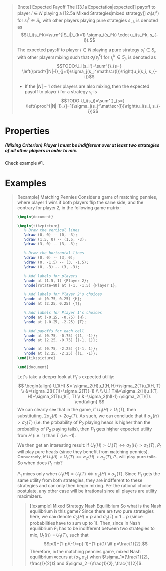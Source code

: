 >[!note] Expected Payoff
>The [[3.1a Expectation|expected]] payoff to player $i \in N$ playing a [[2.5a Mixed Strategies|mixed strategy]] $\sigma_i(s_i^k)$ for $s_i^k \in S_i$, with other players playing pure strategies $s_{-i}$, is denoted as
>$$U_i(s_i^k)=\sum^{|S_i|}_{k=1} \sigma_i(s_i^k) \cdot u_i(s_i^k, s_{-i}).$$
>
>The expected payoff to player $i \in N$ playing a pure strategy $s_i' \in S_i$, with other players mixing such that $\sigma_j(s_j^k)$ for $s_j^k \in S_j$, is denoted as
>$$TODO:U_i(s_i')=\sum^{}_{s=} \left(\prod^{|N|-1}_{j=1}\sigma_j(s_j^\mathscr{l})\right)u_i(s_i, s_{-i})$$
>
>- If the $|N|-1$ other players are also mixing, then the expected payoff to player $i$ for a strategy $s_i$ is
>$$TODO:U_i(s_i)=\sum^{}_{s=} \left(\prod^{|N|-1}_{j=1}\sigma_j(s_j^\mathscr{l})\right)u_i(s_i, s_{-i})$$

# Properties
##### *(Mixing Criterion)* Player $i$ must be *indifferent* over at least two strategies of all other players in order to mix.
Check example #1.

# Examples
>[!example] Matching Pennies
>Consider a game of matching pennies, where player 1 wins if both players flip the same side, and the contrary for player 2, in the following game matrix:
>```tikz
>\begin{document}
>
>\begin{tikzpicture}
>    % Draw the vertical lines
>    \draw (0, 0) -- (0, -3);
>    \draw (1.5, 0) -- (1.5, -3);
>    \draw (3, 0) -- (3, -3);
>
>    % Draw the horizontal lines
>    \draw (0, 0) -- (3, 0);
>    \draw (0, -1.5) -- (3, -1.5);
>    \draw (0, -3) -- (3, -3);
>
>    % Add labels for players
>    \node at (1.5, 1) {Player 2};
>    \node[rotate=90] at (-1, -1.5) {Player 1};
>
>    % Add labels for Player 2's choices
>    \node at (0.75, 0.25) {H};
>    \node at (2.25, 0.25) {T};
>
>    % Add labels for Player 1's choices
>    \node at (-0.25, -0.75) {H};
>    \node at (-0.25, -2.25) {T};
>
>    % Add payoffs for each cell
>    \node at (0.75, -0.75) {(1, -1)};
>    \node at (2.25, -0.75) {(-1, 1)};
>
>    \node at (0.75, -2.25) {(-1, 1)};
>    \node at (2.25, -2.25) {(1, -1)};
>\end{tikzpicture}
>
>\end{document}
>```
>Let's take a deeper look at $P_1$'s expected utility:
>$$
>\begin{align}
>U_1(H) &= \sigma_2(H)u_1(H, H)+\sigma_2(T)u_1(H, T) \\
>&=\sigma_2(H)(1)+\sigma_2(T)(-1) \\ \\
>U_1(T)&=\sigma_2(H)u_1(T, H)+\sigma_2(T)u_1(T, T) \\
>&=\sigma_2(h)(-1)+\sigma_2(T)(1).
\end{align}
>$$
We can clearly see that in the game, if $U_1(H) > U_1(T)$, then substituting, $2\sigma_2(H)>2\sigma_2(T)$. As such, we can conclude that if $\sigma_2(H) > \sigma_2(T)$ (i.e. the probability of $P_2$ playing heads is higher than the probability of $P_2$ playing tails),  then $P_1$ gets higher expected utility from $H$ (i.e. 1) than $T$ (i.e. -1).
>
>We then get an interesting result: if $U_1(H) > U_1(T) \iff \sigma_2(H) > \sigma_2(T)$, $P_1$ will play pure heads (since they benefit from matching pennies). Conversely, if $U_1(H) < U_1(T) \iff \sigma_2(H) < \sigma_2(T)$, $P_1$ will play pure tails. So when does $P_1$ mix?
>
>$P_1$ mixes only when $U_1(H) = U_1(T) \iff \sigma_2(H) = \sigma_2(T)$. Since $P_1$ gets the same utility from both strategies, they are indifferent to these strategies and can only then begin mixing. Per the rational choice postulate, any other case will be irrational since all players are utility maximizers.
>
>>[!example] Mixed Strategy Nash Equilibrium
>>So what is the Nash equilibrium in this game? Since there are two pure strategies here, we can denote $\sigma_2(H)=p$ and $\sigma_2(T)=1-p$ (since probabilities have to sum up to 1). Then, since in Nash equilibrium $P_1$ has to be indifferent between two strategies to mix, $U_1(H)=U_1(T)$, such that
>>$$p(1)+(1-p)(-1)=p(-1)+(1-p)(1) \iff p=\frac{1}{2}.$$
>>Therefore, in the matching pennies game, mixed Nash equilibrium occurs at $(\sigma_1, \sigma_2)$ when $\sigma_1=(\frac{1}{2}, \frac{1}{2})$ and $\sigma_2=(\frac{1}{2}, \frac{1}{2})$.


